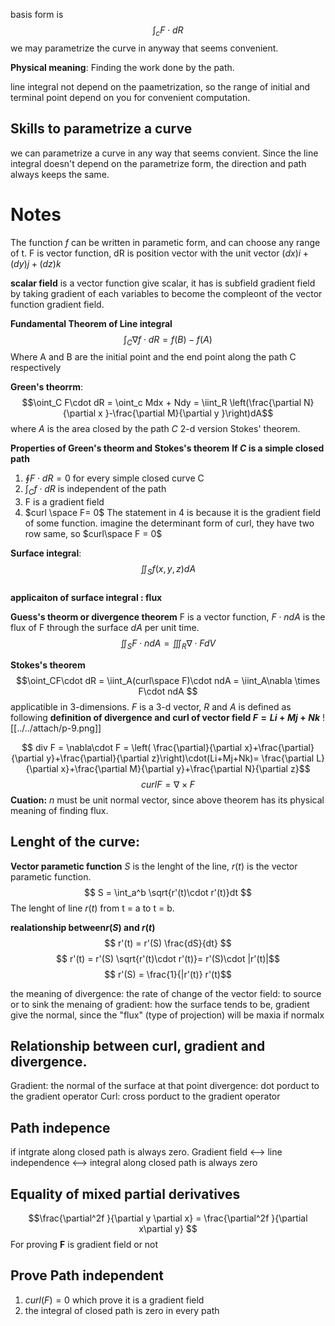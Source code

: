 basis form is 
$$ \int_cF\cdot dR$$
we may parametrize the curve in anyway that seems convenient.

**Physical meaning**: Finding the work done by the path.

line integral not depend on the paametrization, so the range of initial and terminal
point depend on you for convenient computation.

## Skills to parametrize a curve 
we can parametrize a curve in any way that seems convient. Since the line integral doesn't depend on the parametrize form, the direction and path always keeps the same.


# Notes
The function $f$ can be written in parametic form, and can choose any range of t.
F is vector function, dR is position vector with the unit vector $(dx)i+(dy)j+(dz)k$ 

**scalar field** is a vector function give scalar, it has is subfield gradient field by taking gradient of each variables to become the compleont of the vector function gradient field. 

**Fundamental Theorem of Line integral** 
$$ \int_C \nabla f \cdot dR = f(B)-f(A) $$
Where A and B are the initial point and the end point along the path C respectively 




**Green's theorrm**: 
$$\oint_C F\cdot dR = \oint_c Mdx + Ndy = \iint_R
\left(\frac{\partial N}{\partial x }-\frac{\partial M}{\partial y }\right)dA$$
where *A* is the area closed by the path *C* 2-d version Stokes' theorem.

**Properties of Green's theorm and Stokes's theorem**
**If $C$ is a simple closed path**
1. $\oint F \cdot dR = 0$ for every simple closed curve C 
2. $\int_C f \cdot dR$ is independent of the path 
3. F is a gradient field 
4. $curl \space F= 0$ 
The statement in 4 is because it is the gradient field of some function. imagine the determinant
form of curl, they have two row same, so $curl\space F = 0$ 



**Surface integral**:
$$ \iint_Sf(x,y,z)dA$$  
**applicaiton of surface integral : flux** 

**Guess's theorm or divergence theorem** 
F is a vector function, $F\cdot ndA$ is the flux of F through the surface $dA$ per unit time.    
$$\iint_S F\cdot n dA = \iiint_R \nabla \cdot F dV $$

**Stokes's theorem**  $$\oint_CF\cdot dR = \iint_A(curl\space F)\cdot ndA = \iint_A\nabla \times F\cdot ndA $$ applicatible in 3-dimensions. $F$ is a 3-d vector, $R$ and $A$ is defined as following   **definition of divergence and curl of vector field $F=Li+Mj+Nk$**
![[../../attach/p-9.png]]


$$ div F = \nabla\cdot F = \left( \frac{\partial}{\partial x}+\frac{\partial}{\partial y}+\frac{\partial}{\partial z}\right)\cdot(Li+Mj+Nk)= \frac{\partial L}{\partial x}+\frac{\partial M}{\partial y}+\frac{\partial N}{\partial z}$$
$$ curl F = \nabla \times F$$
**Cuation:** 
$n$ must be unit normal vector, since above theorem has its physical meaning of finding flux. 


## **Lenght of the curve:**
**Vector parametic function**
$S$ is the lenght of the line, $r(t)$ is the vector parametic function. 
$$ S = \int_a^b \sqrt{r'(t)\cdot r'(t)}dt $$
The lenght of line $r(t)$ from t = a to t = b.

**realationship between$r(S)$ and $r(t)$**
$$ r'(t) = r'(S) \frac{dS}{dt} $$
$$ r'(t) = r'(S) \sqrt{r'(t)\cdot r'(t)}= r'(S)\cdot |r'(t)|$$
$$ r'(S) = \frac{1}{|r'(t)} r'(t)$$

the meaning of divergence:
the rate of change of the vector field: to source or to sink
the menaing of gradient:
how the surface tends to be, gradient give the normal, since the  "flux" (type of projection) will be maxia if normalx

## Relationship between curl, gradient and divergence.
Gradient: the normal of the surface at that point
divergence: dot porduct to the gradient operator
Curl: cross porduct to the gradient operator

## Path indepence
if intgrate along closed path is always zero.
Gradient field <--> line independence  <--> integral along closed path is always zero 
## Equality of mixed partial derivatives
$$\frac{\partial^2f }{\partial y \partial x} = \frac{\partial^2f }{\partial x\partial y}   $$
For proving  **F** is gradient field or not 
## Prove Path independent
1. $curl(F) = 0$
which prove it is a gradient field
2.  the integral of closed path is zero in every path



